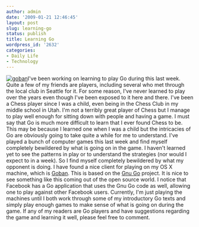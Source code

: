 ```yaml
---
author: admin
date: '2009-01-21 12:46:45'
layout: post
slug: learning-go
status: publish
title: Learning Go
wordpress_id: '2632'
categories:
- Daily Life
- Technology
---
```


[![goban](http://farm4.static.flickr.com/3411/3215396007_a7e9125cd2_m.jpg)](http://www.flickr.com/photos/albill/3215396007/ "goban")I've
been working on learning to play Go during this last week. Quite a few
of my friends are players, including several who met through the local
club in Seattle for it. For some reason, I've never learned to play over
the years even though I've been exposed to it here and there. I've been
a Chess player since I was a child, even being in the Chess Club in my
middle school in Utah. I'm not a terribly great player of Chess but I
manage to play well enough for sitting down with people and having a
game. I must say that Go is much more difficult to learn that I ever
found Chess to be. This may be because I learned one when I was a child
but the intricacies of Go are obviously going to take quite a while for
me to understand. I've played a bunch of computer games this last week
and find myself completely bewildered by what is going on in the game. I
haven't learned yet to see the patterns in play or to understand the
strategies (nor would I expect to in a week). So I find myself
completely bewildered by what my opponent is doing. I have found a nice
client for playing on my OS X machine, which is
[Goban](http://www.sente.ch/software/goban/). This is based on the [Gnu
Go](http://www.gnu.org/software/gnugo/) project. It is nice to see
something like this coming out of the open source world. I notice that
Facebook has a Go application that uses the Gnu Go code as well,
allowing one to play against other Facebook users. Currently, I'm just
playing the machines until I both work through some of my introductory
Go texts and simply play enough games to make sense of what is going on
during the game. If any of my readers are Go players and have
suggestions regarding the game and learning it well, please feel free to
comment.
